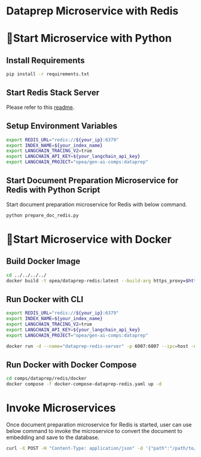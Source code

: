 # Dataprep Microservice with Redis

# 🚀Start Microservice with Python

## Install Requirements

```bash
pip install -r requirements.txt
```

## Start Redis Stack Server

Please refer to this [readme](../../../vectorstores/langchain/redis/README.md).

## Setup Environment Variables

```bash
export REDIS_URL="redis://${your_ip}:6379"
export INDEX_NAME=${your_index_name}
export LANGCHAIN_TRACING_V2=true
export LANGCHAIN_API_KEY=${your_langchain_api_key}
export LANGCHAIN_PROJECT="opea/gen-ai-comps:dataprep"
```

## Start Document Preparation Microservice for Redis with Python Script

Start document preparation microservice for Redis with below command.

```bash
python prepare_doc_redis.py
```

# 🚀Start Microservice with Docker

## Build Docker Image

```bash
cd ../../../../
docker build -t opea/dataprep-redis:latest --build-arg https_proxy=$https_proxy --build-arg http_proxy=$http_proxy -f comps/dataprep/redis/docker/Dockerfile .
```

## Run Docker with CLI

```bash
export REDIS_URL="redis://${your_ip}:6379"
export INDEX_NAME=${your_index_name}
export LANGCHAIN_TRACING_V2=true
export LANGCHAIN_API_KEY=${your_langchain_api_key}
export LANGCHAIN_PROJECT="opea/gen-ai-comps:dataprep"

docker run -d --name="dataprep-redis-server" -p 6007:6007 --ipc=host -e http_proxy=$http_proxy -e https_proxy=$https_proxy -e REDIS_URL=$REDIS_URL -e INDEX_NAME=$INDEX_NAME opea/dataprep-redis:latest
```

## Run Docker with Docker Compose

```bash
cd comps/dataprep/redis/docker
docker compose -f docker-compose-dataprep-redis.yaml up -d
```

# Invoke Microservices

Once document preparation microservice for Redis is started, user can use below command to invoke the microservice to convert the document to embedding and save to the database.

```bash
curl -X POST -H "Content-Type: application/json" -d '{"path":"/path/to/document"}' http://localhost:6007/v1/dataprep
```
